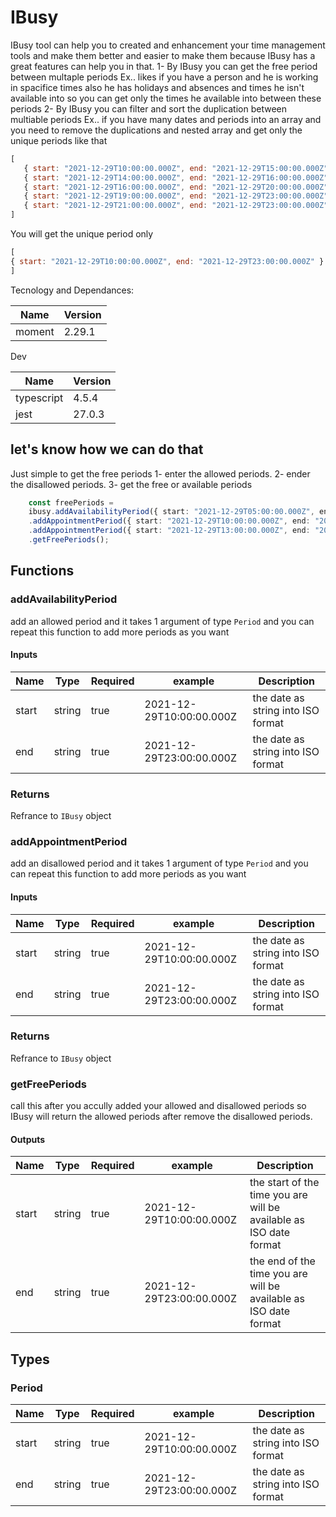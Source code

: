 # IBusy

IBusy tool can help you to created and enhancement your time management tools and make them better and easier to make them because IBusy has a great features can help you in that.
1- By IBusy you can get the free period between multaple periods 
Ex..
likes if you have a person and he is working in spacifice times also he has holidays and absences and times he isn't available into so you can get only the times he available into between these periods 
2- By IBusy you can filter and sort the duplication between multiable periods 
Ex..
if you have many dates and periods into an array and you need to remove the duplications and nested array 
and get only the unique periods like that 
```javascript
[
   { start: "2021-12-29T10:00:00.000Z", end: "2021-12-29T15:00:00.000Z" }
   { start: "2021-12-29T14:00:00.000Z", end: "2021-12-29T16:00:00.000Z" }
   { start: "2021-12-29T16:00:00.000Z", end: "2021-12-29T20:00:00.000Z" }
   { start: "2021-12-29T19:00:00.000Z", end: "2021-12-29T23:00:00.000Z" }
   { start: "2021-12-29T21:00:00.000Z", end: "2021-12-29T23:00:00.000Z" }
]
```
You will get the unique period only 

```javascript
[
{ start: "2021-12-29T10:00:00.000Z", end: "2021-12-29T23:00:00.000Z" }
]
```
Tecnology and Dependances:

|Name| Version     |
| ----------- | ----------- |
|   moment    |   2.29.1    |

Dev

|Name| Version    |
| -----------     | ----------- |
|   typescript    |   4.5.4    |
|     jest        |   27.0.3    |

## let's know how we can do that 

Just simple to get the free periods 
1- enter the allowed periods.
2- ender the disallowed periods.
3- get the free or available periods 
```typescript 
    const freePeriods = 
    ibusy.addAvailabilityPeriod({ start: "2021-12-29T05:00:00.000Z", end: "2021-12-29T22:00:00.000Z" }) // Work from 2021-12-29 05:00 to 2021-12-29 22:00
    .addAppointmentPeriod({ start: "2021-12-29T10:00:00.000Z", end: "2021-12-29T12:00:00.000Z" }) // Off from 2021-12-29 10:00 to 2021-12-29 12:00
    .addAppointmentPeriod({ start: "2021-12-29T13:00:00.000Z", end: "2021-12-29T15:00:00.000Z" }) // Off from 2021-12-29 13:00 to 2021-12-29 15:00
    .getFreePeriods();
```

## Functions

### addAvailabilityPeriod

add an allowed period and it takes 1 argument of type `Period` and you can repeat this function to add more periods as you want

#### Inputs
|Name|  Type   | Required  |   example   | Description |
| ----------- | ----------- | ----------- | ----------- | ----------- |
|   start   | string  | true   |   2021-12-29T10:00:00.000Z | the date as string into ISO format |
|   end      | string   | true  |   2021-12-29T23:00:00.000Z | the date as string into ISO format |

### Returns 
Refrance to `IBusy` object

### addAppointmentPeriod

add an disallowed period and it takes 1 argument of type `Period`   and you can repeat this function to add more periods as you want

#### Inputs
|Name|  Type   | Required  |   example   | Description |
| ----------- | ----------- | ----------- | ----------- | ----------- |
|   start      | string    | true |   2021-12-29T10:00:00.000Z | the date as string into ISO format |
|   end       | string   | true  |   2021-12-29T23:00:00.000Z | the date as string into ISO format |

### Returns 
Refrance to `IBusy` object

### getFreePeriods

call this after you accully added your allowed and disallowed periods so IBusy will return the allowed periods after remove the disallowed periods.

#### Outputs
|Name|  Type   | Required  |   example   | Description |
| ----------- | ----------- | ----------- | ----------- | ----------- |
|   start      | string   | true  |   2021-12-29T10:00:00.000Z | the  start of the time you are will be available as ISO date format  |
|   end       | string    | true |   2021-12-29T23:00:00.000Z |  the  end of the time you are will be available as ISO date format  |

## Types

### Period

|Name|  Type   | Required  |   example   | Description |
| ----------- | ----------- | ----------- | ----------- | ----------- |
|   start       | string   | true  |   2021-12-29T10:00:00.000Z | the date as string into ISO format |
|   end         | string   | true  |   2021-12-29T23:00:00.000Z | the date as string into ISO format |

